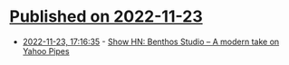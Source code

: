 # [Published on 2022-11-23](index.md)

* [2022-11-23, 17:16:35](https://news.ycombinator.com/item?id=33721870) - [Show HN: Benthos Studio – A modern take on Yahoo Pipes](https://studio.benthos.dev/)
